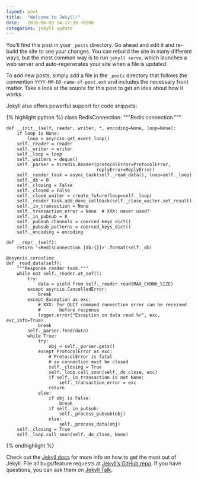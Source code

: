 ```yaml
---
layout: post
title:  "Welcome to Jekyll!"
date:   2016-06-03 14:27:39 +0200
categories: jekyll update
---
```

You’ll find this post in your `_posts` directory. Go ahead and edit it and
re-build the site to see your changes. You can rebuild the site in many
different ways, but the most common way is to run `jekyll serve`, which
launches a web server and auto-regenerates your site when a file is updated.

To add new posts, simply add a file in the `_posts` directory that follows
the convention `YYYY-MM-DD-name-of-post.ext` and includes the necessary front
matter. Take a look at the source for this post to get an idea about how it
works.

Jekyll also offers powerful support for code snippets:

{% highlight python %}
class RedisConnection:
    """Redis connection."""

    def __init__(self, reader, writer, *, encoding=None, loop=None):
        if loop is None:
            loop = asyncio.get_event_loop()
        self._reader = reader
        self._writer = writer
        self._loop = loop
        self._waiters = deque()
        self._parser = hiredis.Reader(protocolError=ProtocolError,
                                      replyError=ReplyError)
        self._reader_task = async_task(self._read_data(), loop=self._loop)
        self._db = 0
        self._closing = False
        self._closed = False
        self._close_waiter = create_future(loop=self._loop)
        self._reader_task.add_done_callback(self._close_waiter.set_result)
        self._in_transaction = None
        self._transaction_error = None  # XXX: never used?
        self._in_pubsub = 0
        self._pubsub_channels = coerced_keys_dict()
        self._pubsub_patterns = coerced_keys_dict()
        self._encoding = encoding

    def __repr__(self):
        return '<RedisConnection [db:{}]>'.format(self._db)

    @asyncio.coroutine
    def _read_data(self):
        """Response reader task."""
        while not self._reader.at_eof():
            try:
                data = yield from self._reader.read(MAX_CHUNK_SIZE)
            except asyncio.CancelledError:
                break
            except Exception as exc:
                # XXX: for QUIT command connection error can be received
                #       before response
                logger.error("Exception on data read %r", exc, exc_info=True)
                break
            self._parser.feed(data)
            while True:
                try:
                    obj = self._parser.gets()
                except ProtocolError as exc:
                    # ProtocolError is fatal
                    # so connection must be closed
                    self._closing = True
                    self._loop.call_soon(self._do_close, exc)
                    if self._in_transaction is not None:
                        self._transaction_error = exc
                    return
                else:
                    if obj is False:
                        break
                    if self._in_pubsub:
                        self._process_pubsub(obj)
                    else:
                        self._process_data(obj)
        self._closing = True
        self._loop.call_soon(self._do_close, None)
{% endhighlight %}

Check out the [Jekyll docs][jekyll-docs] for more info on how to get the
most out of Jekyll. File all bugs/feature requests at [Jekyll’s GitHub
repo][jekyll-gh]. If you have questions, you can ask them on [Jekyll
Talk][jekyll-talk].

[jekyll-docs]: http://jekyllrb.com/docs/home
[jekyll-gh]:   https://github.com/jekyll/jekyll
[jekyll-talk]: https://talk.jekyllrb.com/
